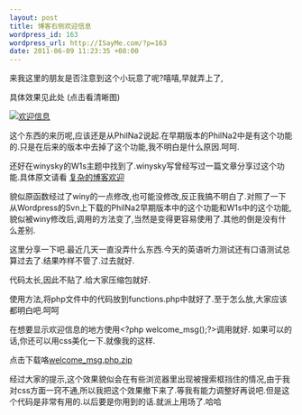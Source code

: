 ```yaml
--- 
layout: post
title: 博客右侧欢迎信息
wordpress_id: 163
wordpress_url: http://ISayMe.com/?p=163
date: 2011-06-09 11:23:35 +08:00
---
```

来我这里的朋友是否注意到这个小玩意了呢?嘻嘻,早就弄上了,

具体效果见此处 (点击看清晰图)

[![欢迎信息](http://i.imgur.com/fTJxj.png)](http://i.imgur.com/fTJxj.png)

这个东西的来历呢,应该还是从PhilNa2说起.在早期版本的PhilNa2中是有这个功能的.只是在后来的版本中去掉了这个功能,我不明白是什么原因.呵呵.

还好在winysky的W1s主题中找到了.winysky写曾经写过一篇文章分享过这个功能.具体原文请看 [复杂的博客欢迎](http://winysky.com/complex-blog-welcome)

貌似原函数经过了winy的一点修改,也可能没修改,反正我搞不明白了.对照了一下从Wordpress的Svn上下载的PhilNa2早期版本中的这个功能和W1s中的这个功能,貌似被winy修改后,调用的方法变了,当然是变得更容易使用了.其他的倒是没有什么差别.

这里分享一下吧.最近几天一直没弄什么东西.今天的英语听力测试还有口语测试总算过去了.结果咋样不管了.过去就好.

代码太长,因此不贴了.给大家压缩包就好.

使用方法,将php文件中的代码放到functions.php中就好了.至于怎么放,大家应该都明白吧.呵呵

在想要显示欢迎信息的地方使用&lt;?php welcome_msg();?&gt;调用就好.
如果可以的话,你还可以用css美化一下.就像我的这样.

点击下载咯[welcome_msg.php.zip](http://isayme.com/wp-content/uploads/2011/06/welcome_msg.php.zip)

经过大家的提示,这个效果貌似会在有些浏览器里出现被搜索框挡住的情况,由于我对css方面一窍不通,所以我把这个效果撤下来了.等我有能力调整好再说吧.但是这个代码是非常有用的.以后要是你用到的话.就派上用场了.哈哈
